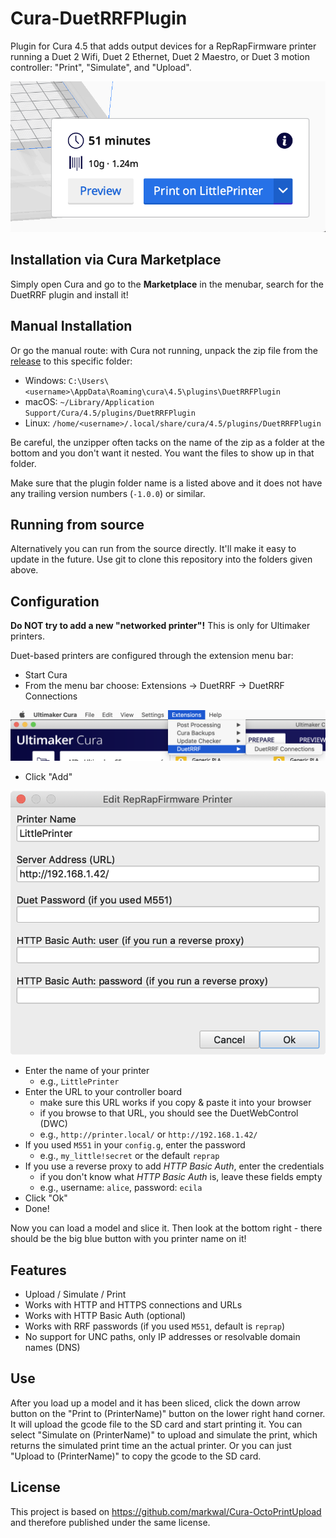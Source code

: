 # Cura-DuetRRFPlugin

Plugin for Cura 4.5 that adds output devices for a RepRapFirmware printer
running a Duet 2 Wifi, Duet 2 Ethernet, Duet 2 Maestro, or Duet 3 motion
controller: "Print", "Simulate", and "Upload".

![Screenshot of the print button](/screenshots/print-button.png)

## Installation via Cura Marketplace

Simply open Cura and go to the **Marketplace** in the menubar, search for
the DuetRRF plugin and install it!

## Manual Installation

Or go the manual route: with Cura not running, unpack the zip file from the
[release](https://github.com/Kriechi/Cura-DuetRRFPlugin/releases/latest) to this
specific folder:

  * Windows: `C:\Users\<username>\AppData\Roaming\cura\4.5\plugins\DuetRRFPlugin`
  * macOS: `~/Library/Application Support/Cura/4.5/plugins/DuetRRFPlugin`
  * Linux: `/home/<username>/.local/share/cura/4.5/plugins/DuetRRFPlugin`

Be careful, the unzipper often tacks on the name of the zip as a folder at the
bottom and you don't want it nested.  You want the files to show up in that
folder.

Make sure that the plugin folder name is a listed above and it does not have
any trailing version numbers (`-1.0.0`) or similar.

## Running from source

Alternatively you can run from the source directly. It'll make it easy to
update in the future. Use git to clone this repository into the folders given
above.

## Configuration

**Do NOT try to add a new "networked printer"!** This is only for Ultimaker printers.

Duet-based printers are configured through
the extension menu bar:

* Start Cura
* From the menu bar choose: Extensions -> DuetRRF -> DuetRRF Connections

![Screenshot of the menu bar entry](/screenshots/menu-bar.png)

* Click "Add"

![Screenshot of the edit dialog](/screenshots/edit-dialog.png)

* Enter the name of your printer
  - e.g., `LittlePrinter`
* Enter the URL to your controller board
  - make sure this URL works if you copy & paste it into your browser
  - if you browse to that URL, you should see the DuetWebControl (DWC)
  - e.g., `http://printer.local/` or `http://192.168.1.42/`
* If you used `M551` in your `config.g`, enter the password
  - e.g., `my_little!secret` or the default `reprap`
* If you use a reverse proxy to add *HTTP Basic Auth*, enter the credentials
  - if you don't know what *HTTP Basic Auth* is, leave these fields empty
  - e.g., username: `alice`, password: `ecila`
* Click "Ok"
* Done!

Now you can load a model and slice it. Then look at the bottom right - there
should be the big blue button with you printer name on it!

## Features

* Upload / Simulate / Print
* Works with HTTP and HTTPS connections and URLs
* Works with HTTP Basic Auth (optional)
* Works with RRF passwords (if you used `M551`, default is `reprap`)
* No support for UNC paths, only IP addresses or resolvable domain names (DNS)


## Use

After you load up a model and it has been sliced, click the down arrow button on
the "Print to (PrinterName)" button on the lower right hand corner. It will
upload the gcode file to the SD card and start printing it. You can select
"Simulate on (PrinterName)" to upload and simulate the print, which returns the
simulated print time an the actual printer. Or you can just "Upload to
(PrinterName)" to copy the gcode to the SD card.

## License

This project is based on https://github.com/markwal/Cura-OctoPrintUpload and
therefore published under the same license.
